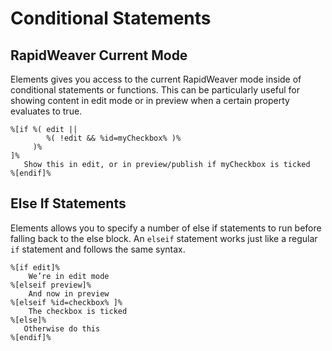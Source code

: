# Conditional Statements

## RapidWeaver Current Mode

Elements gives you access to the current RapidWeaver mode inside of conditional statements or functions. This can be particularly useful for showing content in edit mode or in preview when a certain property evaluates to true.

```
%[if %( edit || 
        %( !edit && %id=myCheckbox% )% 
     )% 
]%
   Show this in edit, or in preview/publish if myCheckbox is ticked
%[endif]%
```

## Else If Statements

Elements allows you to specify a number of else if statements to run before falling back to the else block. An `elseif` statement works just like a regular `if` statement and follows the same syntax.

```
%[if edit]%   
	We’re in edit mode   
%[elseif preview]%   
	And now in preview   
%[elseif %id=checkbox% ]%   
	The checkbox is ticked   
%[else]%   
   Otherwise do this   
%[endif]%  
```
